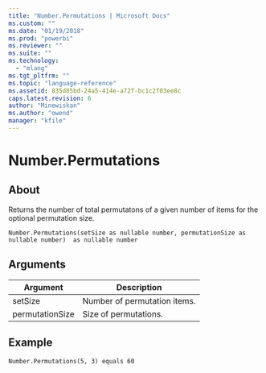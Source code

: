 ```yaml
---
title: "Number.Permutations | Microsoft Docs"
ms.custom: ""
ms.date: "01/19/2018"
ms.prod: "powerbi"
ms.reviewer: ""
ms.suite: ""
ms.technology: 
  - "mlang"
ms.tgt_pltfrm: ""
ms.topic: "language-reference"
ms.assetid: 835d85bd-24a5-414e-a72f-bc1c2f03ee8c
caps.latest.revision: 6
author: "Minewiskan"
ms.author: "owend"
manager: "kfile"
---
```

# Number.Permutations

  
## About  
Returns the number of total permutatons of a given number of items for the optional permutation size.  
  
```  
Number.Permutations(setSize as nullable number, permutationSize as nullable number)  as nullable number  
```  
  
## Arguments  
  
|Argument|Description|  
|------------|---------------|  
|setSize|Number of permutation items.|  
|permutationSize|Size of permutations.|  
  
## Example  
  
```  
Number.Permutations(5, 3) equals 60  
```  
